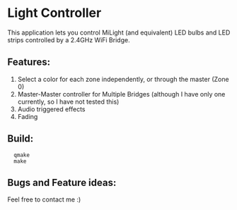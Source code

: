 
# Light Controller

This application lets you control MiLight (and equivalent) LED bulbs and LED strips controlled by a 2.4GHz WiFi Bridge.

## Features:
  1. Select a color for each zone independently, or through the master (Zone 0)
  2. Master-Master controller for Multiple Bridges (although I have only one currently, so I have not tested this)
  3. Audio triggered effects
  4. Fading

## Build:

```
  qmake
  make
```

## Bugs and Feature ideas:

Feel free to contact me :)
 


